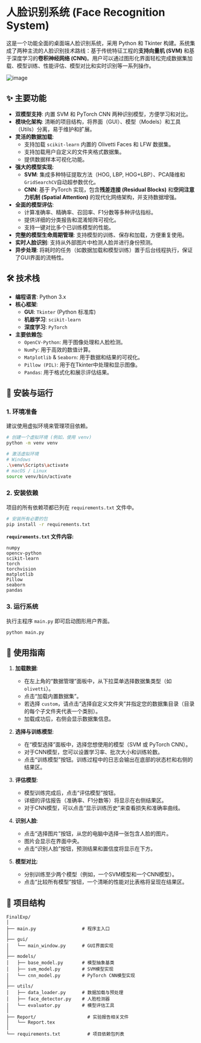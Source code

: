 # 人脸识别系统 (Face Recognition System)

这是一个功能全面的桌面端人脸识别系统，采用 Python 和 Tkinter 构建。系统集成了两种主流的人脸识别技术路线：基于传统特征工程的**支持向量机 (SVM)** 和基于深度学习的**卷积神经网络 (CNN)**。用户可以通过图形化界面轻松完成数据集加载、模型训练、性能评估、模型对比和实时识别等一系列操作。

  
![image](https://github.com/user-attachments/assets/f8a73cbe-7793-49c8-a327-ba84f8ba5a2f)



## ✨ 主要功能

*   **双模型支持**: 内置 SVM 和 PyTorch CNN 两种识别模型，方便学习和对比。
*   **模块化架构**: 清晰的项目结构，将界面（GUI）、模型（Models）和工具（Utils）分离，易于维护和扩展。
*   **灵活的数据加载**:
    *   支持加载 `scikit-learn` 内置的 Olivetti Faces 和 LFW 数据集。
    *   支持加载用户自定义的文件夹格式数据集。
    *   提供数据样本可视化功能。
*   **强大的模型实现**:
    *   **SVM**: 集成多种特征提取方法（HOG, LBP, HOG+LBP）、PCA降维和`GridSearchCV`自动超参数优化。
    *   **CNN**: 基于 PyTorch 实现，包含**残差连接 (Residual Blocks)** 和**空间注意力机制 (Spatial Attention)** 的现代化网络架构，并支持数据增强。
*   **全面的模型评估**:
    *   计算准确率、精确率、召回率、F1分数等多种评估指标。
    *   提供详细的分类报告和混淆矩阵可视化。
    *   支持一键对比多个已训练模型的性能。
*   **完整的模型生命周期管理**: 支持模型的训练、保存和加载，方便重复使用。
*   **实时人脸识别**: 支持从外部图片中检测人脸并进行身份预测。
*   **异步处理**: 将耗时的任务（如数据加载和模型训练）置于后台线程执行，保证了GUI界面的流畅性。

## 🛠️ 技术栈

*   **编程语言**: Python 3.x
*   **核心框架**:
    *   **GUI**: `Tkinter` (Python 标准库)
    *   **机器学习**: `scikit-learn`
    *   **深度学习**: `PyTorch`
*   **主要依赖包**:
    *   `OpenCV-Python`: 用于图像处理和人脸检测。
    *   `NumPy`: 用于高效的数值计算。
    *   `Matplotlib` & `Seaborn`: 用于数据和结果的可视化。
    *   `Pillow (PIL)`: 用于在Tkinter中处理和显示图像。
    *   `Pandas`: 用于格式化和展示评估结果。

## 🚀 安装与运行

### 1. 环境准备

建议使用虚拟环境来管理项目依赖。

```bash
# 创建一个虚拟环境 (例如，使用 venv)
python -m venv venv

# 激活虚拟环境
# Windows
.\venv\Scripts\activate
# macOS / Linux
source venv/bin/activate
```

### 2. 安装依赖

项目的所有依赖项都已列在 `requirements.txt` 文件中。

```bash
# 安装所有必要的包
pip install -r requirements.txt
```

**`requirements.txt` 文件内容:**
```
numpy
opencv-python
scikit-learn
torch
torchvision
matplotlib
Pillow
seaborn
pandas
```

### 3. 运行系统

执行主程序 `main.py` 即可启动图形用户界面。

```bash
python main.py
```

## 📖 使用指南

1.  **加载数据**:
    *   在左上角的“数据管理”面板中，从下拉菜单选择数据集类型（如 `olivetti`）。
    *   点击“加载内置数据集”。
    *   若选择 `custom`，请点击“选择自定义文件夹”并指定您的数据集目录（目录的每个子文件夹代表一个类别）。
    *   加载成功后，右侧会显示数据集信息。

2.  **选择与训练模型**:
    *   在“模型选择”面板中，选择您想使用的模型（SVM 或 PyTorch CNN）。
    *   对于CNN模型，您可以设置学习率、批次大小和训练轮数。
    *   点击“训练模型”按钮。训练过程中的日志会输出在底部的状态栏和右侧的结果区。

3.  **评估模型**:
    *   模型训练完成后，点击“评估模型”按钮。
    *   详细的评估报告（准确率、F1分数等）将显示在右侧结果区。
    *   对于CNN模型，可以点击“显示训练历史”来查看损失和准确率曲线。

4.  **识别人脸**:
    *   点击“选择图片”按钮，从您的电脑中选择一张包含人脸的图片。
    *   图片会显示在界面中央。
    *   点击“识别人脸”按钮，预测结果和置信度将显示在下方。

5.  **模型对比**:
    *   分别训练至少两个模型（例如，一个SVM模型和一个CNN模型）。
    *   点击“比较所有模型”按钮，一个清晰的性能对比表格将呈现在结果区。

## 📁 项目结构

```
FinalExp/
│
├── main.py                 # 程序主入口
│
├── gui/
│   └── main_window.py      # GUI界面实现
│
├── models/
│   ├── base_model.py       # 模型抽象基类
│   ├── svm_model.py        # SVM模型实现
│   └── cnn_model.py        # PyTorch CNN模型实现
│
├── utils/
│   ├── data_loader.py      # 数据加载与预处理
│   ├── face_detector.py    # 人脸检测器
│   └── evaluator.py        # 模型评估工具
│
├── Report/                   # 实验报告相关文件
│   └── Report.tex
│
└── requirements.txt          # 项目依赖包列表
